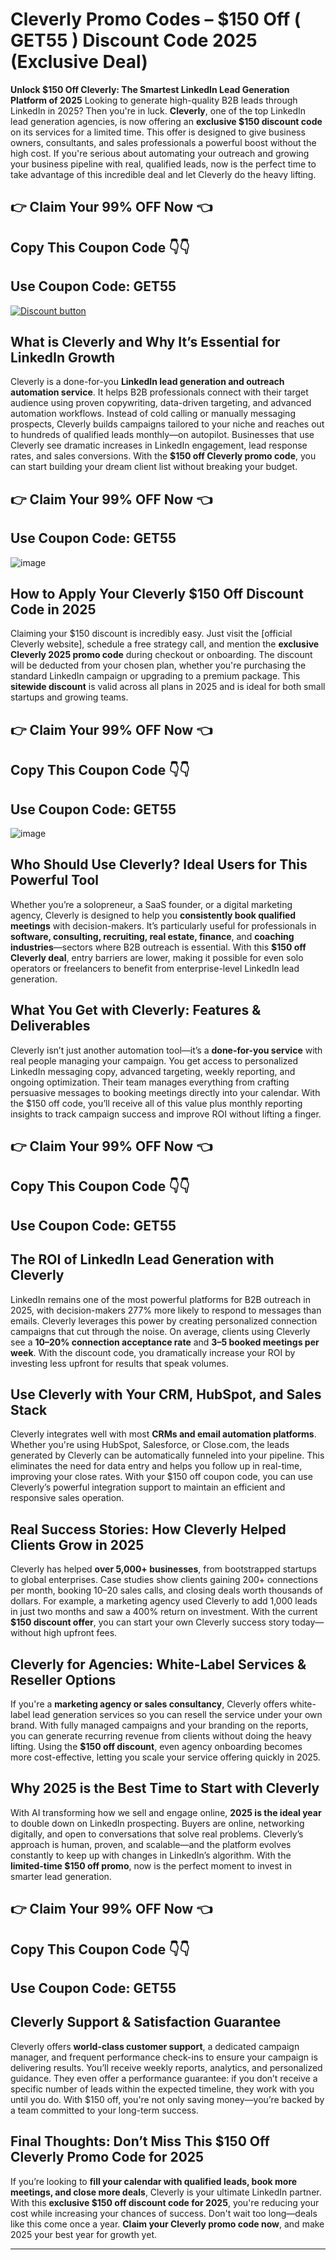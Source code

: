 # Cleverly Promo Codes – $150 Off ( GET55 ) Discount Code 2025 (Exclusive Deal)

**Unlock \$150 Off Cleverly: The Smartest LinkedIn Lead Generation Platform of 2025**
Looking to generate high-quality B2B leads through LinkedIn in 2025? Then you're in luck. **Cleverly**, one of the top LinkedIn lead generation agencies, is now offering an **exclusive \$150 discount code** on its services for a limited time. This offer is designed to give business owners, consultants, and sales professionals a powerful boost without the high cost. If you're serious about automating your outreach and growing your business pipeline with real, qualified leads, now is the perfect time to take advantage of this incredible deal and let Cleverly do the heavy lifting.
  ## 👉 Claim Your 99% OFF Now 👈
  ## Copy This Coupon Code 👇👇

## Use Coupon Code: GET55
[![Discount button](https://github.com/user-attachments/assets/cb797d63-f458-4880-a3bb-52365cfc2d3e)](https://www.cleverlyai.com.au/company-overview/)



## **What is Cleverly and Why It’s Essential for LinkedIn Growth**

Cleverly is a done-for-you **LinkedIn lead generation and outreach automation service**. It helps B2B professionals connect with their target audience using proven copywriting, data-driven targeting, and advanced automation workflows. Instead of cold calling or manually messaging prospects, Cleverly builds campaigns tailored to your niche and reaches out to hundreds of qualified leads monthly—on autopilot. Businesses that use Cleverly see dramatic increases in LinkedIn engagement, lead response rates, and sales conversions. With the **\$150 off Cleverly promo code**, you can start building your dream client list without breaking your budget.
 ## 👉 Claim Your 99% OFF Now 👈
## Use Coupon Code: GET55

![image](https://github.com/user-attachments/assets/cd848c7d-7376-47fa-9c27-a4d18eab4c3d)



## **How to Apply Your Cleverly \$150 Off Discount Code in 2025**

Claiming your \$150 discount is incredibly easy. Just visit the [official Cleverly website], schedule a free strategy call, and mention the **exclusive Cleverly 2025 promo code** during checkout or onboarding. The discount will be deducted from your chosen plan, whether you're purchasing the standard LinkedIn campaign or upgrading to a premium package. This **sitewide discount** is valid across all plans in 2025 and is ideal for both small startups and growing teams.


## 👉 Claim Your 99% OFF Now 👈
## Copy This Coupon Code 👇👇
## Use Coupon Code: GET55
![image](https://github.com/user-attachments/assets/a5c95038-0583-4094-9af6-d2433ed713c0)

## **Who Should Use Cleverly? Ideal Users for This Powerful Tool**

Whether you’re a solopreneur, a SaaS founder, or a digital marketing agency, Cleverly is designed to help you **consistently book qualified meetings** with decision-makers. It’s particularly useful for professionals in **software, consulting, recruiting, real estate, finance**, and **coaching industries**—sectors where B2B outreach is essential. With this **\$150 off Cleverly deal**, entry barriers are lower, making it possible for even solo operators or freelancers to benefit from enterprise-level LinkedIn lead generation.

## **What You Get with Cleverly: Features & Deliverables**

Cleverly isn’t just another automation tool—it’s a **done-for-you service** with real people managing your campaign. You get access to personalized LinkedIn messaging copy, advanced targeting, weekly reporting, and ongoing optimization. Their team manages everything from crafting persuasive messages to booking meetings directly into your calendar. With the \$150 off code, you’ll receive all of this value plus monthly reporting insights to track campaign success and improve ROI without lifting a finger.
## 👉 Claim Your 99% OFF Now 👈
## Copy This Coupon Code 👇👇
## Use Coupon Code: GET55
## **The ROI of LinkedIn Lead Generation with Cleverly**

LinkedIn remains one of the most powerful platforms for B2B outreach in 2025, with decision-makers 277% more likely to respond to messages than emails. Cleverly leverages this power by creating personalized connection campaigns that cut through the noise. On average, clients using Cleverly see a **10–20% connection acceptance rate** and **3–5 booked meetings per week**. With the discount code, you dramatically increase your ROI by investing less upfront for results that speak volumes.

## **Use Cleverly with Your CRM, HubSpot, and Sales Stack**

Cleverly integrates well with most **CRMs and email automation platforms**. Whether you're using HubSpot, Salesforce, or Close.com, the leads generated by Cleverly can be automatically funneled into your pipeline. This eliminates the need for data entry and helps you follow up in real-time, improving your close rates. With your \$150 off coupon code, you can use Cleverly’s powerful integration support to maintain an efficient and responsive sales operation.

## **Real Success Stories: How Cleverly Helped Clients Grow in 2025**

Cleverly has helped **over 5,000+ businesses**, from bootstrapped startups to global enterprises. Case studies show clients gaining 200+ connections per month, booking 10–20 sales calls, and closing deals worth thousands of dollars. For example, a marketing agency used Cleverly to add 1,000 leads in just two months and saw a 400% return on investment. With the current **\$150 discount offer**, you can start your own Cleverly success story today—without high upfront fees.

## **Cleverly for Agencies: White-Label Services & Reseller Options**

If you're a **marketing agency or sales consultancy**, Cleverly offers white-label lead generation services so you can resell the service under your own brand. With fully managed campaigns and your branding on the reports, you can generate recurring revenue from clients without doing the heavy lifting. Using the **\$150 off discount**, even agency onboarding becomes more cost-effective, letting you scale your service offering quickly in 2025.

## **Why 2025 is the Best Time to Start with Cleverly**

With AI transforming how we sell and engage online, **2025 is the ideal year** to double down on LinkedIn prospecting. Buyers are online, networking digitally, and open to conversations that solve real problems. Cleverly’s approach is human, proven, and scalable—and the platform evolves constantly to keep up with changes in LinkedIn’s algorithm. With the **limited-time \$150 off promo**, now is the perfect moment to invest in smarter lead generation.
## 👉 Claim Your 99% OFF Now 👈
## Copy This Coupon Code 👇👇
## Use Coupon Code: GET55
## **Cleverly Support & Satisfaction Guarantee**

Cleverly offers **world-class customer support**, a dedicated campaign manager, and frequent performance check-ins to ensure your campaign is delivering results. You’ll receive weekly reports, analytics, and personalized guidance. They even offer a performance guarantee: if you don’t receive a specific number of leads within the expected timeline, they work with you until you do. With \$150 off, you're not only saving money—you’re backed by a team committed to your long-term success.

## **Final Thoughts: Don’t Miss This \$150 Off Cleverly Promo Code for 2025**

If you’re looking to **fill your calendar with qualified leads, book more meetings, and close more deals**, Cleverly is your ultimate LinkedIn partner. With this **exclusive \$150 off discount code for 2025**, you're reducing your cost while increasing your chances of success. Don't wait too long—deals like this come once a year. **Claim your Cleverly promo code now**, and make 2025 your best year for growth yet.

---

